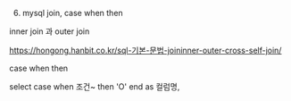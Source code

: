6. mysql join, case when then

inner join 과 outer join

https://hongong.hanbit.co.kr/sql-기본-문법-joininner-outer-cross-self-join/

case when then

select
case
when 조건~
then 'O'
end as 컬럼명,
